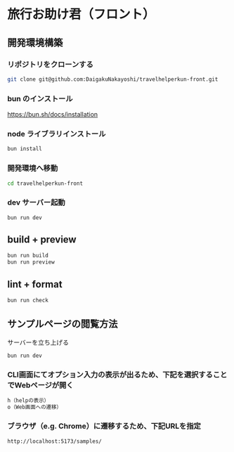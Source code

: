 # 旅行お助け君（フロント）

## 開発環境構築

### リポジトリをクローンする

```sh
git clone git@github.com:DaigakuNakayoshi/travelhelperkun-front.git
```

### bun のインストール

https://bun.sh/docs/installation

### node ライブラリインストール

```sh
bun install
```

### 開発環境へ移動

```sh
cd travelhelperkun-front
```

### dev サーバー起動

```sh
bun run dev
```

## build + preview

```sh
bun run build
bun run preview
```

## lint + format

```sh
bun run check
```

## サンプルページの閲覧方法

サーバーを立ち上げる

```sh
bun run dev
```

### CLI画面にてオプション入力の表示が出るため、下記を選択することでWebページが開く

```sh
h（helpの表示）
o（Web画面への遷移）
```

### ブラウザ（e.g. Chrome）に遷移するため、下記URLを指定

```sh
http://localhost:5173/samples/
```
